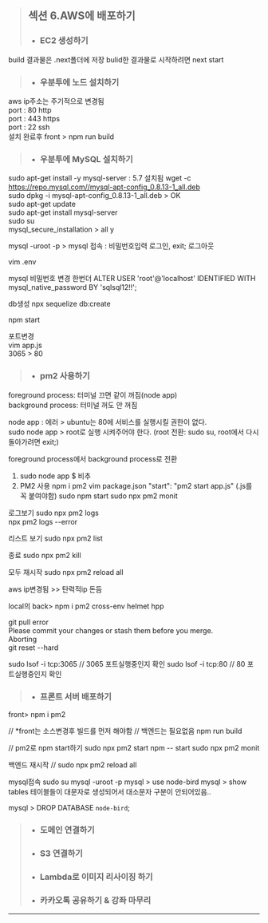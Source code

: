 > ## 섹션 6.AWS에 배포하기  
>- ### EC2 생성하기  
build 결과물은 .next폴더에 저장
bulid한 결과물로 시작하려면 next start

>- ### 우분투에 노드 설치하기  
aws ip주소는 주기적으로 변경됨  
port : 80   http  
port : 443  https  
port : 22   ssh  
설치 완료후 
front > npm run build
>- ### 우분투에 MySQL 설치하기  
sudo apt-get install -y mysql-server : 5.7 설치됨 
wget -c https://repo.mysql.com//mysql-apt-config_0.8.13-1_all.deb  
sudo dpkg -i mysql-apt-config_0.8.13-1_all.deb > OK  
sudo apt-get update  
sudo apt-get install mysql-server  
sudo su  
mysql_secure_installation > all y  

mysql -uroot -p > mysql 접속 : 비밀번호입력 로그인, exit; 로그아웃

vim .env

mysql 비밀번호 변경 한번더
ALTER USER 'root'@'localhost' IDENTIFIED WITH mysql_native_password BY 'sqlsql12!!';  

db생성
npx sequelize db:create  

npm start  

포트변경  
vim app.js  
3065 > 80  

>- ### pm2 사용하기  
foreground process: 터미널 끄면 같이 꺼짐(node app)  
background process: 터미널 꺼도 안 꺼짐  

node app : 에러 > ubuntu는 80에 서비스를 실행시킬 권한이 없다.  
sudo node app > root로 실행 시켜주어야 한다.  (root 전환: sudo su, root에서 다시 돌아가려면 exit;)


foreground process에서 background process로 전환
1. sudo node app $ 비추 
2. PM2 사용
npm i pm2
vim package.json
"start": "pm2 start app.js" (.js를 꼭 붙여야함)
sudo npm start 
sudo npx pm2 monit  

로그보기
sudo npx pm2 logs  
npx pm2 logs --error  

리스트 보기
sudo npx pm2 list

종료
sudo npx pm2 kill  

모두 재시작
sudo npx pm2 reload all

aws ip변경됨 >> 탄력적ip 돈듬 

local의 back> npm i pm2 cross-env helmet hpp

git pull error  
Please commit your changes or stash them before you merge.        
Aborting   
git reset --hard

sudo lsof -i tcp:3065 // 3065 포트실행중인지 확인
sudo lsof -i tcp:80   // 80 포트실행중인지 확인

>- ### 프론트 서버 배포하기  

front> npm i pm2

// *front는 소스변경후 빌드를 먼저 해야함
// 백엔드는 필요없음
npm run build

// pm2로 npm start하기
sudo npx pm2 start npm -- start 
sudo npx pm2 monit

백엔드 재시작
// sudo npx pm2 reload all


mysql접속
sudo su
mysql -uroot -p
mysql > use node-bird
mysql > show tables
테이블들이 대문자로 생성되어서 대소문자 구분이 안되어있음..

mysql > DROP DATABASE `node-bird`;








>- ### 도메인 연결하기  
>- ### S3 연결하기  
>- ### Lambda로 이미지 리사이징 하기
>- ### 카카오톡 공유하기 & 강좌 마무리  
----